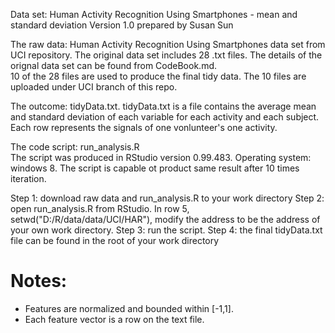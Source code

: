 Data set: Human Activity Recognition Using Smartphones - mean and standard deviation
Version 1.0
prepared by Susan Sun

The raw data: Human Activity Recognition Using Smartphones data set from UCI repository. The original data set includes 28 .txt files. The details of the orignal data set can be found from CodeBook.md.  
10 of the 28 files are used to produce the final tidy data. The 10 files are uploaded under UCI branch of this repo. 

The outcome: tidyData.txt. tidyData.txt is a file contains the average mean and standard deviation of each variable for each activity and each subject. Each row represents the signals of one vonlunteer's one activity.

The code script: run_analysis.R  
The script was produced in RStudio version 0.99.483. Operating system: windows 8.
The script is capable ot product same result after 10 times iteration.

Step 1: download raw data and run_analysis.R to your work directory
Step 2: open run_analysis.R from RStudio. In row 5, setwd("D:/R/data/data/UCI/HAR"), modify the address to be the address of your own work directory.
Step 3: run the script.
Step 4: the final tidyData.txt file can be found in the root of your work directory

Notes: 
======
- Features are normalized and bounded within [-1,1].
- Each feature vector is a row on the text file.


